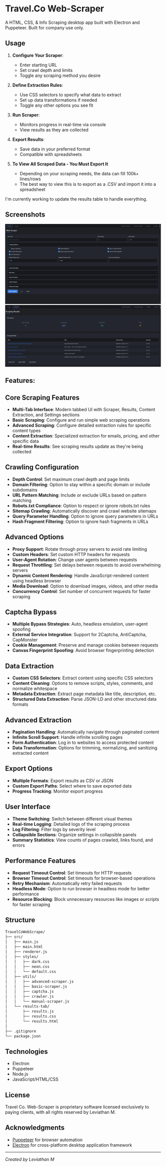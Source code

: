 # Travel.Co Web-Scraper

A HTML, CSS, & Info Scraping desktop app built with Electron and Puppeteer. Built for company use only.

## Usage

1. **Configure Your Scraper**:
   - Enter starting URL
   - Set crawl depth and limits
   - Toggle any scraping method you desire

2. **Define Extraction Rules**:
   - Use CSS selectors to specify what data to extract
   - Set up data transformations if needed
   - Toggle any other options you see fit

3. **Run Scraper**:
   - Monitors progress in real-time via console
   - View results as they are collected

4. **Export Results**:
   - Save data in your preferred format
   - Compatible with spreadsheets

5. **To View All Scraped Data - You Must Export It**
   - Depending on your scraping needs, the data can fill 100k+ lines/rows
   - The best way to view this is to export as a .CSV and import it into a spreadsheet


I'm currently working to update the results table to handle everything.

## Screenshots

![Dashboard](assets/dashboard.png)
![Results View](assets/results.png)

## Features:

## Core Scraping Features
- **Multi-Tab Interface**: Modern tabbed UI with Scraper, Results, Content Extraction, and Settings sections
- **Basic Scraping**: Configure and run simple web scraping operations
- **Advanced Scraping**: Configure detailed extraction rules for specific content types
- **Content Extraction**: Specialized extraction for emails, pricing, and other specific data
- **Real-time Results**: See scraping results update as they're being collected

## Crawling Configuration
- **Depth Control**: Set maximum crawl depth and page limits
- **Domain Filtering**: Option to stay within a specific domain or include subdomains
- **URL Pattern Matching**: Include or exclude URLs based on pattern matching
- **Robots.txt Compliance**: Option to respect or ignore robots.txt rules
- **Sitemap Crawling**: Automatically discover and crawl website sitemaps
- **Query Parameter Handling**: Option to ignore query parameters in URLs
- **Hash Fragment Filtering**: Option to ignore hash fragments in URLs

## Advanced Options
- **Proxy Support**: Rotate through proxy servers to avoid rate limiting
- **Custom Headers**: Set custom HTTP headers for requests
- **User-Agent Rotation**: Change user agents between requests
- **Request Throttling**: Set delays between requests to avoid overwhelming servers
- **Dynamic Content Rendering**: Handle JavaScript-rendered content using headless browser
- **Media Download**: Option to download images, videos, and other media
- **Concurrency Control**: Set number of concurrent requests for faster scraping

## Captcha Bypass
- **Multiple Bypass Strategies**: Auto, headless emulation, user-agent spoofing
- **External Service Integration**: Support for 2Captcha, AntiCaptcha, CapMonster
- **Cookie Management**: Preserve and manage cookies between requests
- **Canvas Fingerprint Spoofing**: Avoid browser fingerprinting detection

## Data Extraction
- **Custom CSS Selectors**: Extract content using specific CSS selectors
- **Content Cleaning**: Options to remove scripts, styles, comments, and normalize whitespace
- **Metadata Extraction**: Extract page metadata like title, description, etc.
- **Structured Data Extraction**: Parse JSON-LD and other structured data formats

## Advanced Extraction
- **Pagination Handling**: Automatically navigate through paginated content
- **Infinite Scroll Support**: Handle infinite scrolling pages
- **Form Authentication**: Log in to websites to access protected content
- **Data Transformation**: Options for trimming, normalizing, and sanitizing extracted content

## Export Options
- **Multiple Formats**: Export results as CSV or JSON
- **Custom Export Paths**: Select where to save exported data
- **Progress Tracking**: Monitor export progress

## User Interface
- **Theme Switching**: Switch between different visual themes
- **Real-time Logging**: Detailed logs of the scraping process
- **Log Filtering**: Filter logs by severity level
- **Collapsible Sections**: Organize settings in collapsible panels
- **Summary Statistics**: View counts of pages crawled, links found, and errors

## Performance Features
- **Request Timeout Control**: Set timeouts for HTTP requests
- **Browser Timeout Control**: Set timeouts for browser-based operations
- **Retry Mechanism**: Automatically retry failed requests
- **Headless Mode**: Option to run browser in headless mode for better performance
- **Resource Blocking**: Block unnecessary resources like images or scripts for faster scraping

## Structure

```
TravelCoWebScrape/
├── src/
│   ├── main.js                  
│   ├── main.html                
│   ├── renderer.js                     
│   ├── styles/                  
│   │   ├── dark.css             
│   │   ├── neon.css     
│   │   └── default.css        
│   ├── utils/                   
│   │   ├── advanced-scraper.js  
│   │   ├── basic-scraper.js     
│   │   ├── captcha.js           
│   │   ├── crawler.js           
│   │   └── manual-scraper.js    
│   └── results-tab/             
│       ├── results.js
│       ├── results.css
│       └── results.html      
│       
├── .gitignore                   
└── package.json     
```

## Technologies

- Electron
- Puppeteer
- Node.js
- JavaScript/HTML/CSS

## License

Travel Co. Web-Scraper is proprietary software licensed exclusively to paying clients, with all rights reserved by Leviathan M.

## Acknowledgments

- [Puppeteer](https://pptr.dev/) for browser automation
- [Electron](https://www.electronjs.org/) for cross-platform desktop application framework

---

*Created by Leviathan M*
